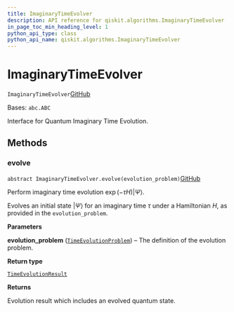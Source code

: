 ```yaml
---
title: ImaginaryTimeEvolver
description: API reference for qiskit.algorithms.ImaginaryTimeEvolver
in_page_toc_min_heading_level: 1
python_api_type: class
python_api_name: qiskit.algorithms.ImaginaryTimeEvolver
---
```


# ImaginaryTimeEvolver

<span id="qiskit.algorithms.ImaginaryTimeEvolver" />

`ImaginaryTimeEvolver`[GitHub](https://github.com/qiskit/qiskit/tree/stable/0.22/qiskit/algorithms/time_evolvers/imaginary_time_evolver.py "view source code")

Bases: `abc.ABC`

Interface for Quantum Imaginary Time Evolution.

## Methods

### evolve

<span id="qiskit.algorithms.ImaginaryTimeEvolver.evolve" />

`abstract ImaginaryTimeEvolver.evolve(evolution_problem)`[GitHub](https://github.com/qiskit/qiskit/tree/stable/0.22/qiskit/algorithms/time_evolvers/imaginary_time_evolver.py "view source code")

Perform imaginary time evolution $\exp(-\tau H)\vert \Psi\rangle$.

Evolves an initial state $\vert \Psi\rangle$ for an imaginary time $\tau$ under a Hamiltonian $H$, as provided in the `evolution_problem`.

**Parameters**

**evolution\_problem** ([`TimeEvolutionProblem`](qiskit.algorithms.TimeEvolutionProblem "qiskit.algorithms.time_evolvers.time_evolution_problem.TimeEvolutionProblem")) – The definition of the evolution problem.

**Return type**

[`TimeEvolutionResult`](qiskit.algorithms.TimeEvolutionResult "qiskit.algorithms.time_evolvers.time_evolution_result.TimeEvolutionResult")

**Returns**

Evolution result which includes an evolved quantum state.

